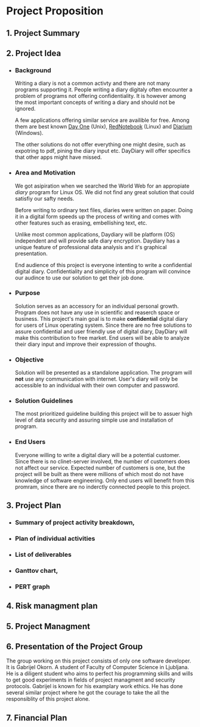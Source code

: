 # Project Proposition

## 1. Project Summary

## 2. Project Idea
- ### Background
    Writing a diary is not a common activty and there are not many programs supporting it. People writing a diary digitaly often encounter a problem of programs not offering confidentiality. It is however among the most important concepts of writing a diary and should not be ignored.
    
    A few applications offering similar service are availible for free. Among them are best known [Day One](https://dayoneapp.com/) (Unix), [RedNotebook](https://rednotebook.app/) (Linux) and [Diarium](https://diariumapp.com/) (Windows).

    The other solutions do not offer everything one might desire, such as expotring to pdf, pining the diary input etc. DayDiary will offer specifics that other apps might have missed.
- ### Area and Motivation
    We got asipiration when we searched the World Web for an appropiate *diary* program for Linux OS. We did not find any great solution that could satisfiy our safty needs.

    Before writing to ordinary text files, diaries were written on paper. Doing it in a digital form speeds up the process of writing and comes with other features such as erasing, embellishing text, etc.

    Unlike most common applications, Daydiary will be platform (OS) independent and will provide safe diary encryption. Daydiary has a unique feature of professional data analysis and it's graphical presentation.

    End audience of this project is everyone intenting to write a confidential digital diary. Confidentiality and simplicity of this program will convince our audince to use our solution to get their job done.
- ### Purpose
    Solution serves as an accessory for an individual personal growth. Program does not have any use in scientific and reaserch space or business. This project's main goal is to make **confidential** digital diary for users of Linux operating system. Since there are no free solutions to assure confidential and user friendly use of digital diary, DayDiary will make this contribution to free market. End users will be able to analyze their diary input and improve their expression of thoughs.
- ### Objective
    Solution will be presented as a standalone application. The program will **not** use any communication with internet. User's diary will only be accessible to an individual with their own computer and password. 
- ### Solution Guidelines
    The most prioritized guideline building this project will be to assuer high level of data security and assuring simple use and installation of program.
- ### End Users
    Everyone willing to write a digital diary will be a potential customer. Since there is no clinet-server involved, the number of customers does not affect our service. Expected number of customers is one, but the project will be built as there were millions of which most do not have knowledge of software engineering. Only end users will benefit from this promram, since there are no inderctly connected people to this project.
## 3. Project Plan

- ### Summary of project activity breakdown,

- ### Plan of individual activities

- ### List of deliverables

- ### Ganttov chart,

- ### PERT graph

## 4. Risk managment plan

## 5. Project Managment

## 6. Presentation of the Project Group
The group working on this project consists of only one software developer. It is Gabrijel Okorn. A student of Faculty of Computer Science in Ljubljana. He is a diligent student who aims to perfect his programming skills and wills to get good experiments in fields of project managment and security protocols. Gabrijel is known for his examplary work ethics. He has done several similar project where he got the courage to take the all the responsiblity of this project alone.
## 7. Financial Plan